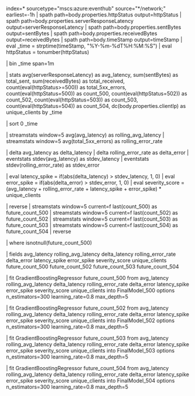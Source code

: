 index=* sourcetype="mscs:azure:eventhub" source="*/network;" earliest=-1h
| spath path=body.properties.httpStatus output=httpStatus
| spath path=body.properties.serverResponseLatency output=serverResponseLatency
| spath path=body.properties.sentBytes output=sentBytes
| spath path=body.properties.receivedBytes output=receivedBytes
| spath path=body.timeStamp output=timeStamp
| eval _time = strptime(timeStamp, "%Y-%m-%dT%H:%M:%S")
| eval httpStatus = tonumber(httpStatus)

| bin _time span=1m

| stats 
    avg(serverResponseLatency) as avg_latency,
    sum(sentBytes) as total_sent,
    sum(receivedBytes) as total_received,
    count(eval(httpStatus>=500)) as total_5xx_errors,
    count(eval(httpStatus=500)) as count_500,
    count(eval(httpStatus=502)) as count_502,
    count(eval(httpStatus=503)) as count_503,
    count(eval(httpStatus=504)) as count_504,
    dc(body.properties.clientIp) as unique_clients
  by _time

| sort 0 _time

| streamstats window=5 avg(avg_latency) as rolling_avg_latency
| streamstats window=5 avg(total_5xx_errors) as rolling_error_rate

| delta avg_latency as delta_latency
| delta rolling_error_rate as delta_error
| eventstats stdev(avg_latency) as stdev_latency
| eventstats stdev(rolling_error_rate) as stdev_error

| eval latency_spike = if(abs(delta_latency) > stdev_latency, 1, 0)
| eval error_spike = if(abs(delta_error) > stdev_error, 1, 0)
| eval severity_score = (avg_latency + rolling_error_rate + latency_spike + error_spike) * unique_clients

| reverse
| streamstats window=5 current=f last(count_500) as future_count_500
| streamstats window=5 current=f last(count_502) as future_count_502
| streamstats window=5 current=f last(count_503) as future_count_503
| streamstats window=5 current=f last(count_504) as future_count_504
| reverse

| where isnotnull(future_count_500)

| fields avg_latency rolling_avg_latency delta_latency rolling_error_rate delta_error latency_spike error_spike severity_score unique_clients future_count_500 future_count_502 future_count_503 future_count_504

| fit GradientBoostingRegressor future_count_500 from avg_latency rolling_avg_latency delta_latency rolling_error_rate delta_error latency_spike error_spike severity_score unique_clients into FinalModel_500 options n_estimators=300 learning_rate=0.8 max_depth=5

| fit GradientBoostingRegressor future_count_502 from avg_latency rolling_avg_latency delta_latency rolling_error_rate delta_error latency_spike error_spike severity_score unique_clients into FinalModel_502 options n_estimators=300 learning_rate=0.8 max_depth=5

| fit GradientBoostingRegressor future_count_503 from avg_latency rolling_avg_latency delta_latency rolling_error_rate delta_error latency_spike error_spike severity_score unique_clients into FinalModel_503 options n_estimators=300 learning_rate=0.8 max_depth=5

| fit GradientBoostingRegressor future_count_504 from avg_latency rolling_avg_latency delta_latency rolling_error_rate delta_error latency_spike error_spike severity_score unique_clients into FinalModel_504 options n_estimators=300 learning_rate=0.8 max_depth=5